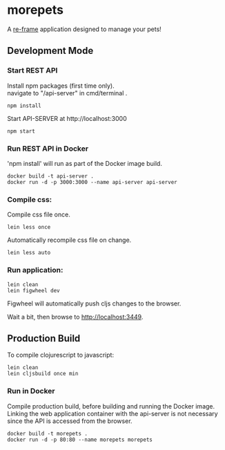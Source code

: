 # morepets

A [re-frame](https://github.com/Day8/re-frame) application designed to manage your pets!

## Development Mode

### Start REST API
Install npm packages (first time only).  
navigate to "/api-server" in cmd/terminal
.  
```
npm install
```

Start API-SERVER at http://localhost:3000
```
npm start
```

### Run REST API in Docker
'npm install' will run as part of the Docker image build.

```
docker build -t api-server .
docker run -d -p 3000:3000 --name api-server api-server
```

### Compile css:

Compile css file once.

```
lein less once
```

Automatically recompile css file on change.

```
lein less auto
```

### Run application:

```
lein clean
lein figwheel dev
```

Figwheel will automatically push cljs changes to the browser.

Wait a bit, then browse to [http://localhost:3449](http://localhost:3449).

## Production Build


To compile clojurescript to javascript:

```
lein clean
lein cljsbuild once min
```

### Run in Docker
Compile production build, before building and running the Docker image. Linking the web application container with the api-server is not necessary since the API is accessed from the browser. 

```
docker build -t morepets .
docker run -d -p 80:80 --name morepets morepets
```
